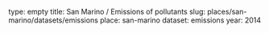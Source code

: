 type: empty
title: San Marino / Emissions of pollutants
slug: places/san-marino/datasets/emissions
place: san-marino
dataset: emissions
year: 2014

